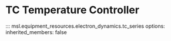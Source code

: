 # TC Temperature Controller

::: msl.equipment_resources.electron_dynamics.tc_series
    options:
        inherited_members: false